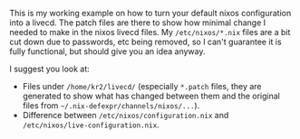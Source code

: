 This is my working example on how to turn your default nixos configuration into a livecd.
The patch files are there to show how minimal change I needed to make in the nixos livecd files.
My `/etc/nixos/*.nix` files are a bit cut down due to passwords, etc being removed, so I can't guarantee it is fully functional, but should give you an idea anyway.

I suggest you look at:
* Files under `/home/kr2/livecd/` (especially `*.patch` files, they are generated to show what has changed between them and the original files from `~/.nix-defexpr/channels/nixos/...`).
* Difference between `/etc/nixos/configuration.nix` and `/etc/nixos/live-configuration.nix`.
